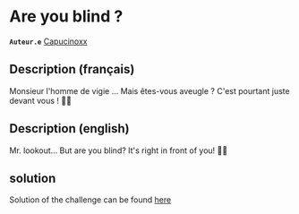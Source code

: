 # Are you blind ?

**`Auteur.e`** [Capucinoxx](https://github.com/Capucinoxx)

## Description (français)

Monsieur l'homme de vigie ...
Mais êtes-vous aveugle ? C'est pourtant juste devant vous ! 👀🤨

## Description (english)

Mr. lookout...
But are you blind? It's right in front of you! 👀🤨

## solution

Solution of the challenge can be found [here](solution/)
